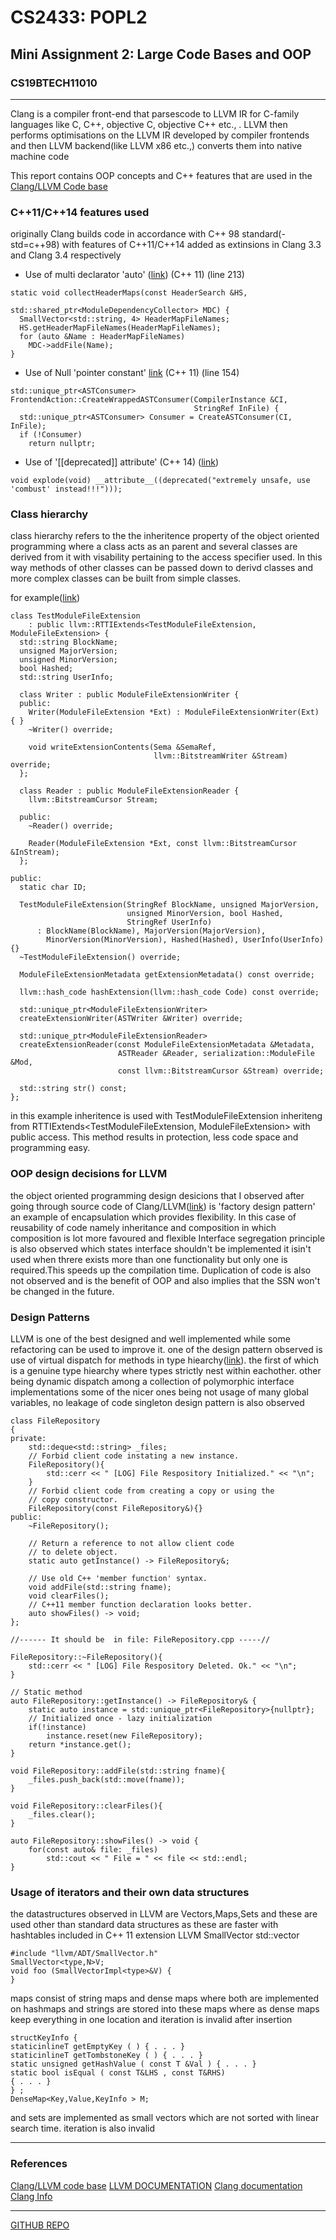 # **CS2433: POPL2**
## **Mini Assignment 2: Large Code Bases and OOP**
### CS19BTECH11010

***
Clang is a compiler front-end that parsescode to  LLVM IR for C-family languages like C, C\++, objective C, objective C\++ etc., . LLVM then performs optimisations on the LLVM IR developed by compiler frontends and then LLVM backend(like LLVM x86 etc.,) converts them into native machine code

This report contains OOP concepts and  C\++ features that are used in the [Clang/LLVM Code base](https://github.com/llvm/llvm-project)

### C\++11/C++14 features used

originally Clang builds code in accordance with C\++ 98 standard(-std=c++98) with features of C\++11/C\++14 added as extinsions in Clang 3.3 and Clang 3.4 respectively

- Use of multi declarator 'auto' ([link](https://github.com/llvm/llvm-project/blob/main/clang/lib/Frontend/CompilerInstance.cpp)) (C\++ 11) (line 213)
```
static void collectHeaderMaps(const HeaderSearch &HS,
                              std::shared_ptr<ModuleDependencyCollector> MDC) {
  SmallVector<std::string, 4> HeaderMapFileNames;
  HS.getHeaderMapFileNames(HeaderMapFileNames);
  for (auto &Name : HeaderMapFileNames)
    MDC->addFile(Name);
}
```

- Use of Null 'pointer constant' [link](https://github.com/llvm/llvm-project/blob/main/clang/lib/Frontend/FrontendAction.cpp) (C\++ 11) (line 154)
```
std::unique_ptr<ASTConsumer>
FrontendAction::CreateWrappedASTConsumer(CompilerInstance &CI,
                                         StringRef InFile) {
  std::unique_ptr<ASTConsumer> Consumer = CreateASTConsumer(CI, InFile);
  if (!Consumer)
    return nullptr;
```

- Use of '[[deprecated]] attribute' (C\++ 14) ([link](https://releases.llvm.org/8.0.0/tools/clang/docs/LanguageExtensions.html#messages-on-deprecated-and-unavailable-attributes))
```
void explode(void) __attribute__((deprecated("extremely unsafe, use 'combust' instead!!!")));
```

### Class hierarchy

class hierarchy refers to the the inheritence property of the object oriented programming where a class acts as an parent and several classes are derived from it with visability pertaining to the access specifier used. In this way methods of other classes can be passed down to derivd classes and more complex classes can be built from simple classes.

for example([link](https://github.com/llvm/llvm-project/blob/main/clang/lib/Frontend/TestModuleFileExtension.h))
```
class TestModuleFileExtension
    : public llvm::RTTIExtends<TestModuleFileExtension, ModuleFileExtension> {
  std::string BlockName;
  unsigned MajorVersion;
  unsigned MinorVersion;
  bool Hashed;
  std::string UserInfo;

  class Writer : public ModuleFileExtensionWriter {
  public:
    Writer(ModuleFileExtension *Ext) : ModuleFileExtensionWriter(Ext) { }
    ~Writer() override;

    void writeExtensionContents(Sema &SemaRef,
                                llvm::BitstreamWriter &Stream) override;
  };

  class Reader : public ModuleFileExtensionReader {
    llvm::BitstreamCursor Stream;

  public:
    ~Reader() override;

    Reader(ModuleFileExtension *Ext, const llvm::BitstreamCursor &InStream);
  };

public:
  static char ID;

  TestModuleFileExtension(StringRef BlockName, unsigned MajorVersion,
                          unsigned MinorVersion, bool Hashed,
                          StringRef UserInfo)
      : BlockName(BlockName), MajorVersion(MajorVersion),
        MinorVersion(MinorVersion), Hashed(Hashed), UserInfo(UserInfo) {}
  ~TestModuleFileExtension() override;

  ModuleFileExtensionMetadata getExtensionMetadata() const override;

  llvm::hash_code hashExtension(llvm::hash_code Code) const override;

  std::unique_ptr<ModuleFileExtensionWriter>
  createExtensionWriter(ASTWriter &Writer) override;

  std::unique_ptr<ModuleFileExtensionReader>
  createExtensionReader(const ModuleFileExtensionMetadata &Metadata,
                        ASTReader &Reader, serialization::ModuleFile &Mod,
                        const llvm::BitstreamCursor &Stream) override;

  std::string str() const;
};
```
in this example inheritence is used with TestModuleFileExtension inheriteng from RTTIExtends<TestModuleFileExtension, ModuleFileExtension> with public access. This method results in protection, less code space and programming easy.

### OOP design decisions for LLVM

the object oriented programming design desicions that I observed after going through source code of Clang/LLVM([link](https://github.com/llvm/llvm-project))  is 'factory design pattern' an example of encapsulation which provides flexibility. In this case of reusability of code namely inheritance and composition in which composition is  lot more favoured and flexible
Interface segregation principle  is also observed which states interface shouldn't be implemented it isin't used when threre exists more than one functionality but only one is required.This speeds up the compilation time.
Duplication of code is also not observed and is the benefit of OOP and also implies that the SSN won't be changed in the future.

### Design Patterns
LLVM is one of the best designed and well implemented while some refactoring can be used to improve it.
one of the design pattern observed is use of virtual dispatch for methods in type hiearchy([link](https://llvm.org/docs/ProgrammersManual.html)). the first of which is a genuine type hiearchy where types strictly nest within eachother. other being dynamic dispatch among a collection of polymorphic interface implementations
some of the nicer ones being not usage of many global variables, no leakage of code
singleton design pattern is also observed
```
class FileRepository
{
private:
    std::deque<std::string> _files;	
    // Forbid client code instating a new instance. 
    FileRepository(){
		std::cerr << " [LOG] File Respository Initialized." << "\n";
	}	
    // Forbid client code from creating a copy or using the
    // copy constructor.
    FileRepository(const FileRepository&){}		
public:
	~FileRepository();
	
	// Return a reference to not allow client code 
	// to delete object. 	
    static auto getInstance() -> FileRepository&;	

	// Use old C++ 'member function' syntax.
	void addFile(std::string fname);
	void clearFiles();
	// C++11 member function declaration looks better. 
    auto showFiles() -> void;
};

//------ It should be  in file: FileRepository.cpp -----//

FileRepository::~FileRepository(){
	std::cerr << " [LOG] File Respository Deleted. Ok." << "\n";
}

// Static method
auto FileRepository::getInstance() -> FileRepository& {
	static auto instance = std::unique_ptr<FileRepository>{nullptr};		
	// Initialized once - lazy initialization 
	if(!instance)
		instance.reset(new FileRepository);		
	return *instance.get();
}

void FileRepository::addFile(std::string fname){
	_files.push_back(std::move(fname));
}

void FileRepository::clearFiles(){
	_files.clear();
}

auto FileRepository::showFiles() -> void {
	for(const auto& file: _files)
		std::cout << " File = " << file << std::endl;
}
```

### Usage of iterators and their own data structures

the datastructures observed in LLVM are Vectors,Maps,Sets and these are used other than standard data structures as these are faster with hashtables included in C\++ 11 extension
LLVM SmallVector
std::vector
```
#include "llvm/ADT/SmallVector.h"
SmallVector<type,N>V;
void foo (SmallVectorImpl<type>&V) {
}
```
maps consist of string maps and dense maps where both are implemented on hashmaps and strings are stored into these maps where as dense maps keep everything in one location and iteration is invalid after insertion
```
structKeyInfo {
staticinlineT getEmptyKey ( ) { . . . }
staticinlineT getTombstoneKey ( ) { . . . }
static unsigned getHashValue ( const T &Val ) { . . . }
static bool isEqual ( const T&LHS , const T&RHS)
{ . . . }
} ;
DenseMap<Key,Value,KeyInfo > M;
```
and sets are implemented as small vectors which are not sorted with linear search time. iteration is also invalid

***

### References
[Clang/LLVM code base](https://github.com/llvm/llvm-project)
[LLVM DOCUMENTATION](https://llvm.org/docs/ProgrammersManual.html)
[Clang documentation](https://clang.llvm.org/docs/index.html)
[Clang Info](https://clang.llvm.org/cxx_status.html)
***
[GITHUB REPO](https://github.com/ANEESH-CREATOR/CS2433---Mini-assignment-2.git)







